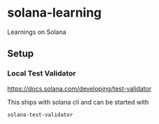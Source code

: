 # solana-learning
Learnings on Solana

## Setup

### Local Test Validator

https://docs.solana.com/developing/test-validator

This ships with solana cli and can be started with 

```bash
solana-test-validator
```
